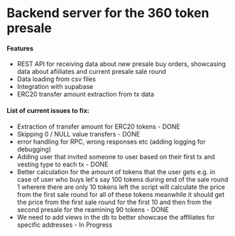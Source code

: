 # Backend server for the 360 token presale

#### Features

- REST API for receiving data about new presale buy orders, showcasing data about afiiliates and current presale sale round
- Data loading from csv files
- Integration with supabase
- ERC20 transfer amount extraction from tx data

#### List of current issues to fix:

- Extraction of transfer amount for ERC20 tokens - DONE
- Skipping 0 / NULL value transfers - DONE
- error handling for RPC, wrong responses etc (adding logging for debugging)
- Adding user that invited someone to user based on their first tx and vesting type to each tx - DONE
- Better calculation for the amount of tokens that the user gets e.g. in case of user who buys let's say 100 tokens during end of the sale round 1 wherere there are only 10 tokens left the script will calculate the price from the first sale round for all of these tokens meanwhile it should get the price from the first sale round for the first 10 and then from the second presale for the reamining 90 tokens - DONE
- We need to add views in the db to better showcase the affiliates for specific addresses - In Progress
